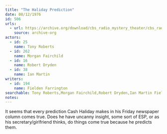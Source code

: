 ```yaml
---
title: "The Haliday Prediction"
date: 08/12/1976
id: 506
urls: 
  - url: https://archive.org/download/cbs_radio_mystery_theater/cbs_radio_mystery_theater-0501-0550.zip/cbs_radio_mystery_theater-0501-0550%2Fcbsrmt_0506_the_haliday_prediction.mp3
    source: archive-org
actors:  
  - id: 25
    name: Tony Roberts  
  - id: 262
    name: Morgan Fairchild  
  - id: 16
    name: Robert Dryden  
  - id: 38
    name: Ian Martin
writers:  
  - id: 194
    name: Fielden Farrington
searchable: Tony Roberts,Morgan Fairchild,Robert Dryden,Ian Martin Fielden Farrington
notes:  
---
```

It seems that every prediction Cash Haliday makes in his Friday newspaper column comes true. Does he have uncanny insight, some sort of ESP, or as his secretary/girlfriend thinks, do things come true because he predicts them.